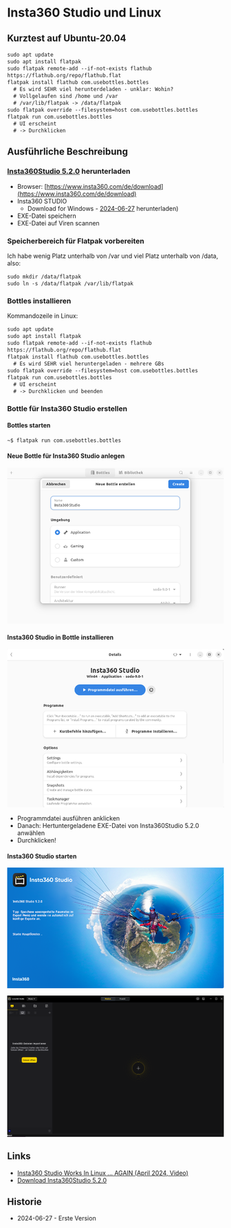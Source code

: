 Insta360 Studio und Linux
=========================

Kurztest auf Ubuntu-20.04
-------------------------

```
sudo apt update
sudo apt install flatpak
sudo flatpak remote-add --if-not-exists flathub https://flathub.org/repo/flathub.flat
flatpak install flathub com.usebottles.bottles
  # Es wird SEHR viel herunterdeladen - unklar: Wohin?
  # Vollgelaufen sind /home und /var
  # /var/lib/flatpak -> /data/flatpak
sudo flatpak override --filesystem=host com.usebottles.bottles
flatpak run com.usebottles.bottles
  # UI erscheint
  # -> Durchklicken
```

Ausführliche Beschreibung
-------------------------

### [Insta360Studio 5.2.0](https://file.insta360.com/static/256bd8b05bfddf6db3326c37b8baa04d/Insta360Studio_5.2.0(RC_build30)_20240612_172647_1718184906680.exe) herunterladen

- Browser: [https://www.insta360.com/de/download](https://www.insta360.com/de/download)
- Insta360 STUDIO
  - Download for Windows - [2024-06-27](https://file.insta360.com/static/256bd8b05bfddf6db3326c37b8baa04d/Insta360Studio_5.2.0(RC_build30)_20240612_172647_1718184906680.exe) herunterladen)
- EXE-Datei speichern
- EXE-Datei auf Viren scannen

### Speicherbereich für Flatpak vorbereiten

Ich habe wenig Platz unterhalb von /var und
viel Platz unterhalb von /data, also:

```
sudo mkdir /data/flatpak
sudo ln -s /data/flatpak /var/lib/flatpak
```

### Bottles installieren

Kommandozeile in Linux:

```
sudo apt update
sudo apt install flatpak
sudo flatpak remote-add --if-not-exists flathub https://flathub.org/repo/flathub.flat
flatpak install flathub com.usebottles.bottles
  # Es wird SEHR viel heruntergeladen - mehrere GBs
sudo flatpak override --filesystem=host com.usebottles.bottles
flatpak run com.usebottles.bottles
  # UI erscheint
  # -> Durchklicken und beenden
```

### Bottle für Insta360 Studio erstellen

#### Bottles starten

```
~$ flatpak run com.usebottles.bottles
```

#### Neue Bottle für Insta360 Studio anlegen

![Bottle anlegen](2024-06-27_insta360-und-linux/create-bottle.png)

#### Insta360 Studio in Bottle installieren

![Insta360 Studio in Bottle installieren](2024-06-27_insta360-und-linux/install-insta360studio.png)

- Programmdatei ausführen anklicken
- Danach: Hertuntergeladene EXE-Datei von Insta360Studio 5.2.0 anwählen
- Durchklicken!

#### Insta360 Studio starten

![Startfenster von Insta360 Studio](2024-06-27_insta360-und-linux/start-insta360studio.png)

![Insta360 Studio](2024-06-27_insta360-und-linux/insta360studio.png)

Links
-----

- [Insta360 Studio Works In Linux ... AGAIN (April 2024, Video)](https://www.youtube.com/watch?v=i5U5AGn0apA)
- [Download Insta360Studio 5.2.0](https://file.insta360.com/static/256bd8b05bfddf6db3326c37b8baa04d/Insta360Studio_5.2.0(RC_build30)_20240612_172647_1718184906680.exe)

Historie
--------

- 2024-06-27 - Erste Version
